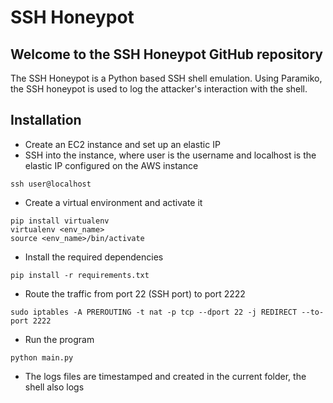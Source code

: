 # SSH Honeypot

## Welcome to the SSH Honeypot GitHub repository

The SSH Honeypot is a Python based SSH shell emulation. Using Paramiko, the SSH honeypot is used to log the attacker's interaction with the shell. 

## Installation

- Create an EC2 instance and set up an elastic IP
- SSH into the instance, where user is the username and localhost is the elastic IP configured on the AWS instance
```
ssh user@localhost
```
- Create a virtual environment and activate it 
```
pip install virtualenv
virtualenv <env_name>
source <env_name>/bin/activate
```
- Install the required dependencies
```
pip install -r requirements.txt
```
- Route the traffic from port 22 (SSH port) to port 2222
```
sudo iptables -A PREROUTING -t nat -p tcp --dport 22 -j REDIRECT --to-port 2222
```
- Run the program
```
python main.py
```
- The logs files are timestamped and created in the current folder, the shell also logs 


